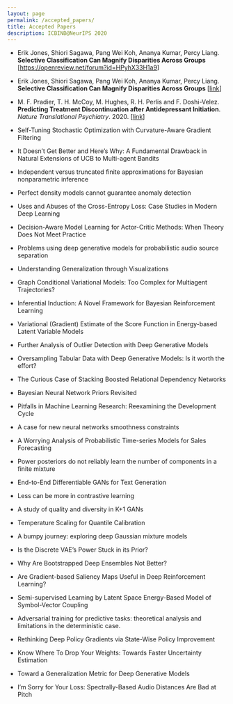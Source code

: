 ```yaml
---
layout: page
permalink: /accepted_papers/
title: Accepted Papers
description: ICBINB@NeurIPS 2020
---
```


* Erik Jones, Shiori Sagawa, Pang Wei Koh, Ananya Kumar, Percy Liang. <b>Selective Classification Can Magnify Disparities Across Groups</b> [<a href="">https://openreview.net/forum?id=HPyhX33H1a9</a>]

* Erik Jones, Shiori Sagawa, Pang Wei Koh, Ananya Kumar, Percy Liang. <b>Selective Classification Can Magnify Disparities Across Groups</b> [<a href="">link</a>]

* M. F. Pradier, T. H. McCoy, M. Hughes, R. H. Perlis and F. Doshi-Velez. <b>Predicting Treatment Discontinuation after Antidepressant Initiation</b>. <i>Nature Translational Psychiatry</i>. 2020. [<a href="https://rdcu.be/b1NVg">link</a>] </li>

* Self-Tuning Stochastic Optimization with Curvature-Aware Gradient Filtering

* It Doesn’t Get Better and Here’s Why: A Fundamental Drawback in Natural Extensions of UCB to Multi-agent Bandits
* Independent versus truncated finite approximations for Bayesian nonparametric inference
* Perfect density models cannot guarantee anomaly detection
* Uses and Abuses of the Cross-Entropy Loss: Case Studies in Modern Deep Learning
* Decision-Aware Model Learning for Actor-Critic Methods: When Theory Does Not Meet Practice
* Problems using deep generative models for probabilistic audio source separation
* Understanding Generalization through Visualizations
* Graph Conditional Variational Models: Too Complex for Multiagent Trajectories?
* Inferential Induction: A Novel Framework for Bayesian Reinforcement Learning
* Variational (Gradient) Estimate of the Score Function in Energy-based Latent Variable Models
* Further Analysis of Outlier Detection with Deep Generative Models
* Oversampling Tabular Data with Deep Generative Models: Is it worth the effort?
* The Curious Case of Stacking Boosted Relational Dependency Networks
* Bayesian Neural Network Priors Revisited
* Pitfalls in Machine Learning Research: Reexamining the Development Cycle
* A case for new neural networks smoothness constraints
* A Worrying Analysis of Probabilistic Time-series Models for Sales Forecasting
* Power posteriors do not reliably learn the number of components in a finite mixture
* End-to-End Differentiable GANs for Text Generation
* Less can be more in contrastive learning
* A study of quality and diversity in K+1 GANs
* Temperature Scaling for Quantile Calibration
* A bumpy journey: exploring deep Gaussian mixture models
* Is the Discrete VAE’s Power Stuck in its Prior?
* Why Are Bootstrapped Deep Ensembles Not Better?
* Are Gradient-based Saliency Maps Useful in Deep Reinforcement Learning?
* Semi-supervised Learning by Latent Space Energy-Based Model of Symbol-Vector Coupling
* Adversarial training for predictive tasks: theoretical analysis and limitations in the deterministic case.
* Rethinking Deep Policy Gradients via State-Wise Policy Improvement
* Know Where To Drop Your Weights: Towards Faster Uncertainty Estimation
* Toward a Generalization Metric for Deep Generative Models
* I’m Sorry for Your Loss: Spectrally-Based Audio Distances Are Bad at Pitch

